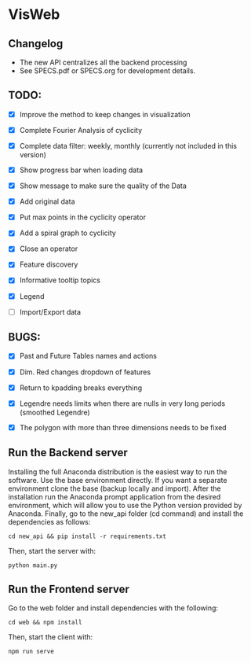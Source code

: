 # VisWeb


## Changelog

- The new API centralizes all the backend processing
- See SPECS.pdf or SPECS.org for development details.


## TODO:

- [x] Improve the method to keep changes in visualization
- [x] Complete Fourier Analysis of cyclicity
- [x] Complete data filter: weekly, monthly (currently not included in this version)
- [x] Show progress bar when loading data
- [x] Show message to make sure the quality of the Data
- [x] Add original data
- [x] Put max points in the cyclicity operator
- [x] Add a spiral graph to cyclicity
- [x] Close an operator
- [x] Feature discovery
- [x] Informative tooltip topics
- [x] Legend
- [ ] Import/Export data


## BUGS:

- [x] Past and Future Tables names and actions
- [x] Dim. Red changes dropdown of features
- [x] Return to kpadding breaks everything
- [x] Legendre needs limits when there are nulls in very long periods (smoothed Legendre)
- [x] The polygon with more than three dimensions needs to be fixed


## Run the Backend server

Installing the full Anaconda distribution is the easiest way to run the software. Use the base environment directly. If you want a separate environment clone the base (backup locally and import). After the installation run the Anaconda prompt application from the desired environment, which will allow you to use the Python version provided by Anaconda. Finally, go to the new_api folder (cd command) and install the dependencies as follows:

`cd new_api && pip install -r requirements.txt`

Then, start the server with:

`python main.py`


## Run the Frontend server

Go to the web folder and install dependencies with the following:

`cd web && npm install`

Then, start the client with:

`npm run serve`
